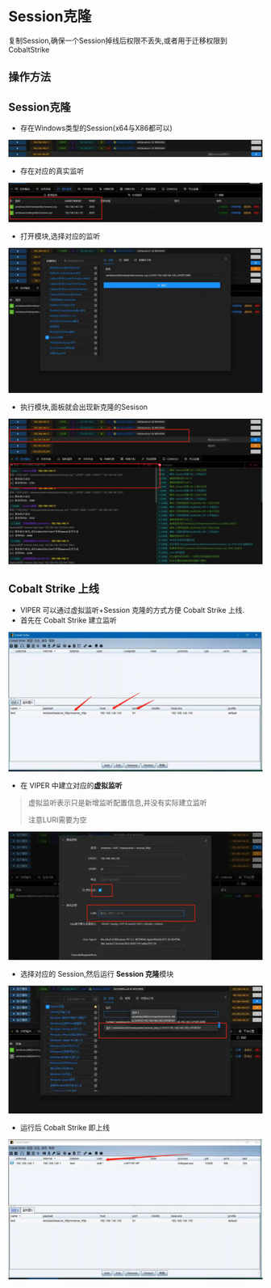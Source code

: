 # Session克隆


复制Session,确保一个Session掉线后权限不丢失,或者用于迁移权限到CobaltStrike

## 操作方法
## Session克隆
+ 存在Windows类型的Session(x64与X86都可以)

![](img\DefenseEvasion_ProcessInjection_SessionClone\1.webp)

+ 存在对应的真实监听

![](img\DefenseEvasion_ProcessInjection_SessionClone\2.webp)

+ 打开模块,选择对应的监听

![](img\DefenseEvasion_ProcessInjection_SessionClone\3.webp)

+ 执行模块,面板就会出现新克隆的Sesison

![](img\DefenseEvasion_ProcessInjection_SessionClone\4.webp)

## Cobalt Strike 上线
+ VIPER 可以通过虚拟监听+Session 克隆的方式方便 Cobalt Strike 上线.
+ 首先在 Cobalt Strike 建立监听

![](img\DefenseEvasion_ProcessInjection_SessionClone\5.webp)

+ 在 VIPER 中建立对应的**虚拟监听**

> 虚拟监听表示只是新增监听配置信息,并没有实际建立监听
>
> 注意LURI需要为空
>

![](img\DefenseEvasion_ProcessInjection_SessionClone\6.webp)

+ 选择对应的 Session,然后运行 **Session 克隆**模块

![](img\DefenseEvasion_ProcessInjection_SessionClone\7.webp)

+ 运行后 Cobalt Strike 即上线

![](img\DefenseEvasion_ProcessInjection_SessionClone\8.webp)



